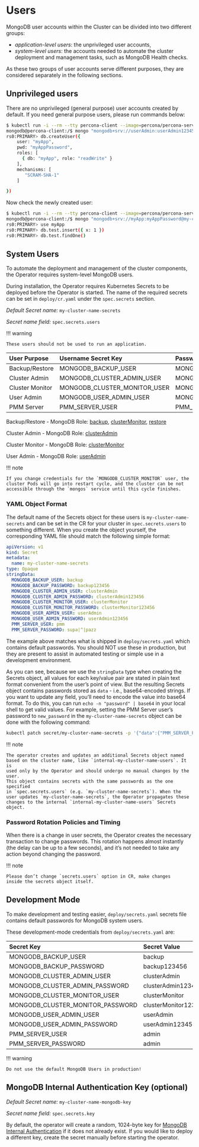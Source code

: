# Users

MongoDB user accounts within the Cluster can be divided into two different groups:

* *application-level users*: the unprivileged user accounts,
* *system-level users*: the accounts needed to automate the cluster deployment
    and management tasks, such as MongoDB Health checks.

As these two groups of user accounts serve different purposes, they are
considered separately in the following sections.

## Unprivileged users

There are no unprivileged (general purpose) user accounts created by
default. If you need general purpose users, please run commands below:

```bash
$ kubectl run -i --rm --tty percona-client --image=percona/percona-server-mongodb:{{ mongodb44recommended }} --restart=Never -- bash -il
mongodb@percona-client:/$ mongo "mongodb+srv://userAdmin:userAdmin123456@my-cluster-name-rs0.psmdb.svc.cluster.local/admin?replicaSet=rs0&ssl=false"
rs0:PRIMARY> db.createUser({
    user: "myApp",
    pwd: "myAppPassword",
    roles: [
      { db: "myApp", role: "readWrite" }
    ],
    mechanisms: [
       "SCRAM-SHA-1"
    ]

})
```

Now check the newly created user:

```bash
$ kubectl run -i --rm --tty percona-client --image=percona/percona-server-mongodb:{{ mongodb44recommended }} --restart=Never -- bash -il
mongodb@percona-client:/$ mongo "mongodb+srv://myApp:myAppPassword@my-cluster-name-rs0.psmdb.svc.cluster.local/admin?replicaSet=rs0&ssl=false"
rs0:PRIMARY> use myApp
rs0:PRIMARY> db.test.insert({ x: 1 })
rs0:PRIMARY> db.test.findOne()
```

## System Users

To automate the deployment and management of the cluster components, 
the Operator requires system-level MongoDB users.

During installation, the Operator requires Kubernetes Secrets to be deployed
before the Operator is started. The name of the required secrets can be set in
`deploy/cr.yaml` under the `spec.secrets` section.

*Default Secret name:* `my-cluster-name-secrets`

*Secret name field:* `spec.secrets.users`

!!! warning

    These users should not be used to run an application.

| User Purpose    | Username Secret Key          | Password Secret Key              |
|:----------------|:-----------------------------|:---------------------------------|
| Backup/Restore  | MONGODB_BACKUP_USER          | MONGODB_BACKUP_PASSWORD          |
| Cluster Admin   | MONGODB_CLUSTER_ADMIN_USER   | MONGODB_CLUSTER_ADMIN_PASSWORD   |
| Cluster Monitor | MONGODB_CLUSTER_MONITOR_USER | MONGODB_CLUSTER_MONITOR_PASSWORD |
| User Admin      | MONGODB_USER_ADMIN_USER      | MONGODB_USER_ADMIN_PASSWORD      |
| PMM Server      | PMM_SERVER_USER              | PMM_SERVER_PASSWORD              |

Backup/Restore - MongoDB Role: [backup](https://docs.mongodb.com/manual/reference/built-in-roles/#backup),
[clusterMonitor](https://docs.mongodb.com/manual/reference/built-in-roles/#clusterMonitor),
[restore](https://docs.mongodb.com/manual/reference/built-in-roles/#restore)

Cluster Admin - MongoDB Role: [clusterAdmin](https://docs.mongodb.com/manual/reference/built-in-roles/#clusterAdmin)

Cluster Monitor - MongoDB Role: [clusterMonitor](https://docs.mongodb.com/manual/reference/built-in-roles/#clusterMonitor)

User Admin - MongoDB Role: [userAdmin](https://docs.mongodb.com/manual/reference/built-in-roles/#userAdmin)

!!! note

    If you change credentials for the `MONGODB_CLUSTER_MONITOR` user, the
    cluster Pods will go into restart cycle, and the cluster can be not
    accessible through the `mongos` service until this cycle finishes.

### YAML Object Format

The default name of the Secrets object for these users is 
`my-cluster-name-secrets` and can be set in the CR for your cluster in
`spec.secrets.users` to something different. When you create the object
yourself, the corresponding YAML file should match the following simple format:

```yaml
apiVersion: v1
kind: Secret
metadata:
  name: my-cluster-name-secrets
type: Opaque
stringData:
  MONGODB_BACKUP_USER: backup
  MONGODB_BACKUP_PASSWORD: backup123456
  MONGODB_CLUSTER_ADMIN_USER: clusterAdmin
  MONGODB_CLUSTER_ADMIN_PASSWORD: clusterAdmin123456
  MONGODB_CLUSTER_MONITOR_USER: clusterMonitor
  MONGODB_CLUSTER_MONITOR_PASSWORD: clusterMonitor123456
  MONGODB_USER_ADMIN_USER: userAdmin
  MONGODB_USER_ADMIN_PASSWORD: userAdmin123456
  PMM_SERVER_USER: pmm
  PMM_SERVER_PASSWORD: supa|^|pazz
```

The example above matches what is shipped in `deploy/secrets.yaml` which 
contains default passwords. You should NOT use these in production, but they are
present to assist in automated testing or simple use in a development
environment.

As you can see, because we use the `stringData` type when creating the Secrets
object, all values for each key/value pair are stated in plain text format
convenient from the user’s point of view. But the resulting Secrets object
contains passwords stored as `data` - i.e., base64-encoded strings. If you want
to update any field, you’ll need to encode the value into base64 format. To do
this, you can run `echo -n "password" | base64` in your local shell to get valid
values. For example, setting the PMM Server user’s password to `new_password` in
the `my-cluster-name-secrets` object can be done with the following command:

```bash
kubectl patch secret/my-cluster-name-secrets -p '{"data":{"PMM_SERVER_PASSWORD": "'$(echo -n new_password | base64)'"}}'
```

!!! note

    The operator creates and updates an additional Secrets object named
    based on the cluster name, like `internal-my-cluster-name-users`. It is
    used only by the Operator and should undergo no manual changes by the user.
    This object contains secrets with the same passwords as the one specified
    in `spec.secrets.users` (e.g. `my-cluster-name-secrets`). When the
    user updates `my-cluster-name-secrets`, the Operator propagates these
    changes to the internal `internal-my-cluster-name-users` Secrets object.

### Password Rotation Policies and Timing

When there is a change in user secrets, the Operator creates the necessary
transaction to change passwords. This rotation happens almost instantly (the
delay can be up to a few seconds), and it’s not needed to take any action beyond
changing the password.

!!! note

    Please don’t change `secrets.users` option in CR, make changes
    inside the secrets object itself.

## Development Mode

To make development and testing easier, `deploy/secrets.yaml` secrets file
contains default passwords for MongoDB system users.

These development-mode credentials from `deploy/secrets.yaml` are:

| Secret Key                       | Secret Value         |
|:---------------------------------|:---------------------|
| MONGODB_BACKUP_USER              | backup               |
| MONGODB_BACKUP_PASSWORD          | backup123456         |
| MONGODB_CLUSTER_ADMIN_USER       | clusterAdmin         |
| MONGODB_CLUSTER_ADMIN_PASSWORD   | clusterAdmin123456   |
| MONGODB_CLUSTER_MONITOR_USER     | clusterMonitor       |
| MONGODB_CLUSTER_MONITOR_PASSWORD | clusterMonitor123456 |
| MONGODB_USER_ADMIN_USER          | userAdmin            |
| MONGODB_USER_ADMIN_PASSWORD      | userAdmin123456      |
| PMM_SERVER_USER                  | admin                |
| PMM_SERVER_PASSWORD              | admin                |

!!! warning

    Do not use the default MongoDB Users in production!

## MongoDB Internal Authentication Key (optional)

*Default Secret name:* `my-cluster-name-mongodb-key`

*Secret name field:* `spec.secrets.key`

By default, the operator will create a random, 1024-byte key for
[MongoDB Internal Authentication](https://docs.mongodb.com/manual/core/security-internal-authentication/)
if it does not already exist. If you would like to deploy a different
key, create the secret manually before starting the operator.
